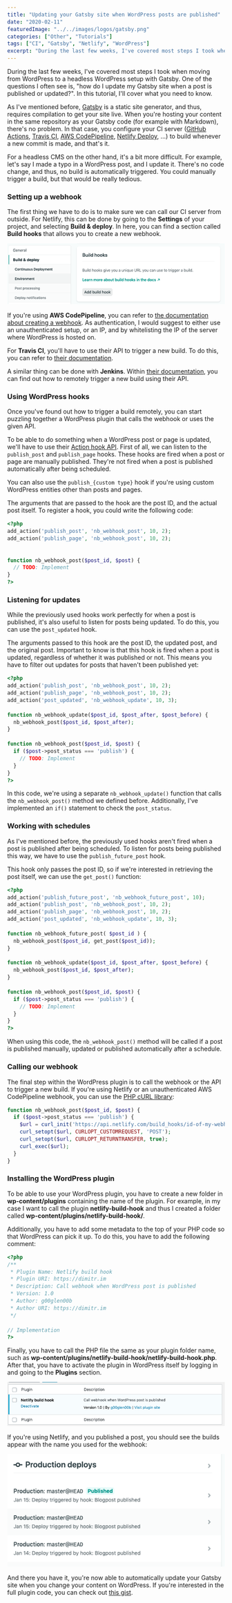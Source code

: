 ```yaml
---
title: "Updating your Gatsby site when WordPress posts are published"
date: "2020-02-11"
featuredImage: "../../images/logos/gatsby.png"
categories: ["Other", "Tutorials"]
tags: ["CI", "Gatsby", "Netlify", "WordPress"]
excerpt: "During the last few weeks, I've covered most steps I took when moving from WordPress to a headless WordPress setup with Gatsby. One of the questions I often see is, \"how do I update my Gatsby site when a post is published or updated?\". In this tutorial, I'll cover what you need to know."
---
```


During the last few weeks, I've covered most steps I took when moving from WordPress to a headless WordPress setup with Gatsby. One of the questions I often see is, "how do I update my Gatsby site when a post is published or updated?". In this tutorial, I'll cover what you need to know.

As I've mentioned before, [Gatsby](https://www.gatsbyjs.org/) is a static site generator, and thus, requires compilation to get your site live. When you're hosting your content in the same repository as your Gatsby code (for example with Markdown), there's no problem. In that case, you configure your CI server ([GitHub Actions](https://github.com/features/actions), [Travis CI](https://travis-ci.org/), [AWS CodePipeline](https://aws.amazon.com/codepipeline/), [Netlify Deploy](https://www.netlify.com/), ...) to build whenever a new commit is made, and that's it.

For a headless CMS on the other hand, it's a bit more difficult. For example, let's say I made a typo in a WordPress post, and I update it. There's no code change, and thus, no build is automatically triggered. You could manually trigger a build, but that would be really tedious.

### Setting up a webhook

The first thing we have to do is to make sure we can call our CI server from outside. For Netlify, this can be done by going to the **Settings** of your project, and selecting **Build & deploy**. In here, you can find a section called **Build hooks** that allows you to create a new webhook.

![Netlify build hooks](images/Screenshot-2020-01-21-11.40.26.png)

If you're using **AWS CodePipeline**, you can refer to [the documentation about creating a webhook](https://docs.aws.amazon.com/AWSCloudFormation/latest/UserGuide/aws-resource-codepipeline-webhook.html). As authentication, I would suggest to either use an unauthenticated setup, or an IP, and by whitelisting the IP of the server where WordPress is hosted on.

For **Travis CI**, you'll have to use their API to trigger a new build. To do this, you can refer to [their documentation](https://docs.travis-ci.com/user/triggering-builds/).

A similar thing can be done with **Jenkins**. Within [their documentation](https://wiki.jenkins.io/display/JENKINS/Remote+access+API), you can find out how to remotely trigger a new build using their API.

### Using WordPress hooks

Once you've found out how to trigger a build remotely, you can start puzzling together a WordPress plugin that calls the webhook or uses the given API.

To be able to do something when a WordPress post or page is updated, we'll have to use their [Action hook API](https://codex.wordpress.org/Plugin_API/Action_Reference). First of all, we can listen to the `publish_post` and `publish_page` hooks. These hooks are fired when a post or page are manually published. They're not fired when a post is published automatically after being scheduled.

You can also use the `publish_{custom type}` hook if you're using custom WordPress entities other than posts and pages.

The arguments that are passed to the hook are the post ID, and the actual post itself. To register a hook, you could write the following code:

```php
<?php
add_action('publish_post', 'nb_webhook_post', 10, 2);
add_action('publish_page', 'nb_webhook_post', 10, 2);


function nb_webhook_post($post_id, $post) {
  // TODO: Implement
}
?>
```

### Listening for updates

While the previously used hooks work perfectly for when a post is published, it's also useful to listen for posts being updated. To do this, you can use the `post_updated` hook.

The arguments passed to this hook are the post ID, the updated post, and the original post. Important to know is that this hook is fired when a post is updated, regardless of whether it was published or not. This means you have to filter out updates for posts that haven't been published yet:

```php
<?php
add_action('publish_post', 'nb_webhook_post', 10, 2);
add_action('publish_page', 'nb_webhook_post', 10, 2);
add_action('post_updated', 'nb_webhook_update', 10, 3);

function nb_webhook_update($post_id, $post_after, $post_before) {
  nb_webhook_post($post_id, $post_after);
}

function nb_webhook_post($post_id, $post) {
  if ($post->post_status === 'publish') {
    // TODO: Implement
  }
}
?>
```

In this code, we're using a separate `nb_webhook_update()` function that calls the `nb_webhook_post()` method we defined before. Additionally, I've implemented an `if()` statement to check the `post_status`.

### Working with schedules

As I've mentioned before, the previously used hooks aren't fired when a post is published after being scheduled. To listen for posts being published this way, we have to use the `publish_future_post` hook.

This hook only passes the post ID, so if we're interested in retrieving the post itself, we can use the `get_post()` function:

```php
<?php
add_action('publish_future_post', 'nb_webhook_future_post', 10);
add_action('publish_post', 'nb_webhook_post', 10, 2);
add_action('publish_page', 'nb_webhook_post', 10, 2);
add_action('post_updated', 'nb_webhook_update', 10, 3);

function nb_webhook_future_post( $post_id ) {
  nb_webhook_post($post_id, get_post($post_id));
}

function nb_webhook_update($post_id, $post_after, $post_before) {
  nb_webhook_post($post_id, $post_after);
}

function nb_webhook_post($post_id, $post) {
  if ($post->post_status === 'publish') {
    // TODO: Implement
  }
}
?>
```

When using this code, the `nb_webhook_post()` method will be called if a post is published manually, updated or published automatically after a schedule.

### Calling our webhook

The final step within the WordPress plugin is to call the webhook or the API to trigger a new build. If you're using Netlify or an unauthenticated AWS CodePipeline webhook, you can use the [PHP cURL library](https://www.php.net/manual/en/book.curl.php):

```php
function nb_webhook_post($post_id, $post) {
  if ($post->post_status === 'publish') {
    $url = curl_init('https://api.netlify.com/build_hooks/id-of-my-webhook');
    curl_setopt($url, CURLOPT_CUSTOMREQUEST, 'POST');
    curl_setopt($url, CURLOPT_RETURNTRANSFER, true);
    curl_exec($url);
  }
}
```

### Installing the WordPress plugin

To be able to use your WordPress plugin, you have to create a new folder in **wp-content/plugins** containing the name of the plugin. For example, in my case I want to call the plugin **netlify-build-hook** and thus I created a folder called **wp-content/plugins/netlify-build-hook/**.

Additionally, you have to add some metadata to the top of your PHP code so that WordPress can pick it up. To do this, you have to add the following comment:

```php
<?php
/**
 * Plugin Name: Netlify build hook
 * Plugin URI: https://dimitr.im
 * Description: Call webhook when WordPress post is published
 * Version: 1.0
 * Author: g00glen00b
 * Author URI: https://dimitr.im
 */  

// Implementation
?>
```

Finally, you have to call the PHP file the same as your plugin folder name, such as **wp-content/plugins/netlify-build-hook/netlify-build-hook.php**. After that, you have to activate the plugin in WordPress itself by logging in and going to the **Plugins** section.

![WordPress plugins](images/Screenshot-2020-01-21-12.29.14.png)

If you're using Netlify, and you published a post, you should see the builds appear with the name you used for the webhook:

![Netlify producction deploys](images/Screenshot-2020-01-21-12.30.47.png)

And there you have it, you're now able to automatically update your Gatsby site when you change your content on WordPress. If you're interested in the full plugin code, you can check out [this gist](https://gist.github.com/g00glen00b/94423e94d115e2b797c1343375bc01a4).
